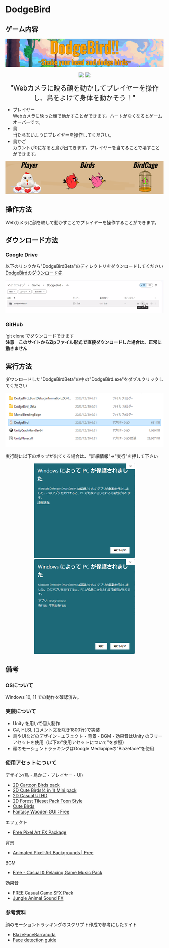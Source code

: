 # DodgeBird
## ゲーム内容

<div align="center">

![Title](Pictures/DodgeBird_title.png)

<p align="center">
<img src="Pictures/DodgeBirdTestPlay1.gif?format=1000w?format=450w" height="180">


<img src="Pictures/DodgeBirdTestPlay2.gif?format=450w" height="180">

<span style="font-size: 150%;">"Webカメラに映る顔を動かしてプレイヤーを操作し、鳥をよけて身体を動かそう！"</span>

</div>

- プレイヤー  
    Webカメラに映った顔で動かすことができます。ハートがなくなるとゲームオーバーです。
- 鳥  
    当たらないようにプレイヤーを操作してください。
- 鳥かご  
    カウントが0になると鳥が出てきます。プレイヤーを当てることで壊すことができます。

![Object](Pictures/DodgeBird_object.png)

## 操作方法
Webカメラに顔を映して動かすことでプレイヤーを操作することができます。

## ダウンロード方法
### Google Drive
以下のリンクから"DodgeBirdBeta"のディレクトリをダウンロードしてください  
[DodgeBirdのダウンロード先](https://drive.google.com/drive/folders/1wqQLyg0r-y5tg3V81OV1bKk0fHV_i0zr?usp=sharing)

![Download](Pictures/Download.png)

### GitHub
'git clone'でダウンロードできます  
__注意　このサイトからZipファイル形式で直接ダウンロードした場合は、正常に動きません__

## 実行方法
ダウンロードした"DodgeBirdBeta"の中の"DodgeBird.exe"をダブルクリックしてください

![Download](Pictures/play.png)

実行時に以下のポップが出てくる場合は、"詳細情報"→"実行"を押して下さい

<p align="center">
<img src="Pictures/pop1.png?format=1000w?format=300w" height="300">
<img src="Pictures/pop2.png?format=1000w?format=300w" height="300">

## 備考

### OSについて
Windows 10, 11 での動作を確認済み。

### 実装について
- Unity を用いて個人制作
- C#, HLSL (コメント文を除き1800行)で実装
- 鳥やUIなどのデザイン・エフェクト・背景・BGM・効果音はUnity のフリーアセットを使用（以下の"使用アセットについて"を参照）
- 顔のモーショントラッキングはGoogle Mediapipeの"Blazeface"を使用

### 使用アセットについて

デザイン(鳥・鳥かご・プレイヤー・UI)
- [2D Cartoon Birds pack](https://assetstore.unity.com/packages/2d/characters/2d-cartoon-birds-pack-149167)
- [2D Cute Birds(4 in 1) Mini pack](https://assetstore.unity.com/packages/2d/characters/2d-cute-birds-4-in-1-mini-pack-237273)
- [2D Casual UI HD](https://assetstore.unity.com/packages/2d/gui/icons/2d-casual-ui-hd-82080)
- [2D Forest Tileset Pack Toon Style](https://assetstore.unity.com/packages/2d/environments/2d-forest-tileset-pack-toon-style-93499)
- [Cute Birds](https://assetstore.unity.com/packages/2d/characters/cute-birds-89649)
- [Fantasy Wooden GUI : Free](https://assetstore.unity.com/packages/2d/gui/fantasy-wooden-gui-free-103811)

エフェクト
- [Free Pixel Art FX Package](https://assetstore.unity.com/packages/2d/textures-materials/free-pixel-art-fx-package-185612)

背景
- [Animated Pixel-Art Backgrounds | Free](https://assetstore.unity.com/packages/2d/environments/animated-pixel-art-backgrounds-free-255208)

BGM
- [Free - Casual & Relaxing Game Music Pack](https://assetstore.unity.com/packages/audio/music/free-casual-relaxing-game-music-pack-262740)

効果音
- [FREE Casual Game SFX Pack](https://assetstore.unity.com/packages/audio/sound-fx/free-casual-game-sfx-pack-54116)
- [Jungle Animal Sound FX](https://assetstore.unity.com/packages/audio/sound-fx/animals/jungle-animal-sound-fx-13491)



### 参考資料
顔のモーショントラッキングのスクリプト作成で参考にしたサイト
- [BlazeFaceBarracuda](https://github.com/keijiro/BlazeFaceBarracuda)
- [Face detection guide](https://developers.google.com/mediapipe/solutions/vision/face_detector#get_started)